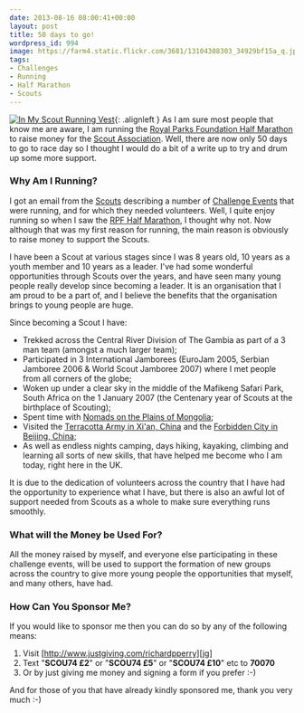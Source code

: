 ```yaml
---
date: 2013-08-16 08:00:41+00:00
layout: post
title: 50 days to go!
wordpress_id: 994
image: https://farm4.static.flickr.com/3681/13104308303_34929bf15a_q.jpg
tags:
- Challenges
- Running
- Half Marathon
- Scouts
---
```


[![In My Scout Running Vest][thm1]][img1]{: .alignleft }
As I am sure most people that know me are aware, I am running the 
[Royal Parks Foundation Half Marathon][rpf] to raise money for the [Scout Association][sa]. Well,
there are now only 50 days to go to race day so I thought I would do a bit of a write up to try
and drum up some more support.

### Why Am I Running?

I got an email from the [Scouts][sa] describing a number of [Challenge Events][ce] that were
running, and for which they needed volunteers. Well, I quite enjoy running so when I saw the
[RPF Half Marathon][rpf], I thought why not. Now although that was my first reason for running,
the main reason is obviously to raise money to support the Scouts.

I have been a Scout at various stages since I was 8 years old, 10 years as a youth member and 10
years as a leader. I've had some wonderful opportunities through Scouts over the years, and have
seen many young people really develop since becoming a leader. It is an organisation that I am
proud to be a part of, and I believe the benefits that the organisation brings to young people
are huge.

Since becoming a Scout I have:
	
  * Trekked across the Central River Division of The Gambia as part of a 3 man team (amongst a
    much larger team);
  * Participated in 3 International Jamborees (EuroJam 2005, Serbian Jamboree 2006 & World Scout
    Jamboree 2007) where I met people from all corners of the globe;
  * Woken up under a clear sky in the middle of the Mafikeng Safari Park, South Africa on the 1
    January 2007 (the Centenary year of Scouts at the birthplace of Scouting);
  * Spent time with [Nomads on the Plains of Mongolia][3n];
  * Visited the [Terracotta Army in Xi'an, China][xian] and the [Forbidden City in Beijing, China][bei];
  * As well as endless nights camping, days hiking, kayaking, climbing and learning all sorts of
    new skills, that have helped me become who I am today, right here in the UK.

It is due to the dedication of volunteers across the country that I have had the opportunity to
experience what I have, but there is also an awful lot of support needed from Scouts as a whole
to make sure everything runs smoothly.

### What will the Money be Used For?

All the money raised by myself, and everyone else participating in these challenge events, will be
used to support the formation of new groups across the country to give more young people the
opportunities that myself, and many others, have had.

### How Can You Sponsor Me?

If you would like to sponsor me then you can do so by any of the following means:
	
  1. Visit [http://www.justgiving.com/richardpperry][jg]
  2. Text "**SCOU74 £2**" or "**SCOU74 £5**" or "**SCOU74 £10**" etc to **70070**
  3. Or by just giving me money and signing a form if you prefer :-)
  
And for those of you that have already kindly sponsored me, thank you very much :-)

[rpf]: http://royalparkshalf.com "Royal Parks Foundation Half Marathon"
[sa]: http://scouts.org.uk/ "The Scout Association"
[ce]: http://scouts.org.uk/challengeevents/ "Scouts Challenge Events"
[3n]: http://travel.perry-online.me.uk/trips/scouts/threenations09/mongolia-day-2/ "Three Nations Expedition - Nomads on the Plains of Mongolia"
[xian]: http://travel.perry-online.me.uk/trips/scouts/threenations09/an-emperors-army-and-hot-springs/ "Three Nations Expedition - Terracotta Army in Xi'an, China"
[bei]: http://travel.perry-online.me.uk/trips/scouts/threenations09/the-sites-of-beijing/ "Three Nations Expedition - Forbidden City in Beijing, China"
[jg]: http://www.justgiving.com/richardpperry/ "JustGiving Donation Page"

[thm1]: http://farm4.static.flickr.com/3681/13104308303_34929bf15a_q.jpg
[img1]: https://www.flickr.com/photos/richard-perry/13104308303/